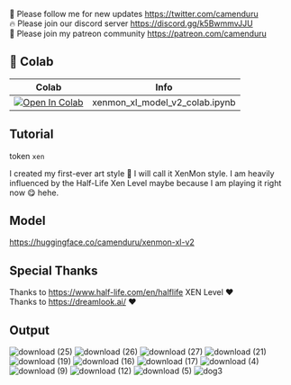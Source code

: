 🐣 Please follow me for new updates https://twitter.com/camenduru <br />
🔥 Please join our discord server https://discord.gg/k5BwmmvJJU <br />
🥳 Please join my patreon community https://patreon.com/camenduru <br />

## 🦒 Colab

| Colab | Info
| --- | --- |
[![Open In Colab](https://colab.research.google.com/assets/colab-badge.svg)](https://colab.research.google.com/github/camenduru/xenmon-xl-model-colab/blob/main/xenmon_xl_model_v2_colab.ipynb) | xenmon_xl_model_v2_colab.ipynb

## Tutorial
token `xen`

I created my first-ever art style 🥳 I will call it XenMon style. I am heavily influenced by the Half-Life Xen Level maybe because I am playing it right now 😋 hehe.

## Model
https://huggingface.co/camenduru/xenmon-xl-v2

## Special Thanks
Thanks to https://www.half-life.com/en/halflife XEN Level ❤ <br />
Thanks to https://dreamlook.ai/ ❤ <br />

## Output

![download (25)](https://github.com/camenduru/xenmon-xl-model-colab/assets/54370274/64414562-5042-4f08-9709-acc16bb53c70)
![download (26)](https://github.com/camenduru/xenmon-xl-model-colab/assets/54370274/20d1b34d-3a9c-4105-9f4c-f93bc54d97bb)
![download (27)](https://github.com/camenduru/xenmon-xl-model-colab/assets/54370274/612008f6-429f-46e2-bfdc-2f620eff3f08)
![download (21)](https://github.com/camenduru/xenmon-xl-model-colab/assets/54370274/c705f9ee-694b-4316-aa45-9304ae547982)
![download (19)](https://github.com/camenduru/xenmon-xl-model-colab/assets/54370274/c0e031ac-82fb-4def-80e5-8d44fa0c122e)
![download (16)](https://github.com/camenduru/xenmon-xl-model-colab/assets/54370274/cf51e4ea-a0ed-4b52-a85c-5411fc1b37c9)
![download (17)](https://github.com/camenduru/xenmon-xl-model-colab/assets/54370274/1d94dcef-dffa-404e-b7e3-f788e11a3dff)
![download (4)](https://github.com/camenduru/xenmon-xl-model-colab/assets/54370274/6b55b58c-10c5-4231-a772-4bf395bfa1cb)
![download (9)](https://github.com/camenduru/xenmon-xl-model-colab/assets/54370274/05333407-a89f-4bce-abf5-7b88f3b19901)
![download (12)](https://github.com/camenduru/xenmon-xl-model-colab/assets/54370274/38b3efb3-2b1e-46cc-8a06-5ff09fc06b13)
![download (5)](https://github.com/camenduru/xenmon-xl-model-colab/assets/54370274/2d64426f-c7e0-402d-8ca7-7bda43923528)
![dog3](https://github.com/camenduru/xenmon-xl-model-colab/assets/54370274/f316aa1e-7861-465d-b390-28b8eb12d3f6)
